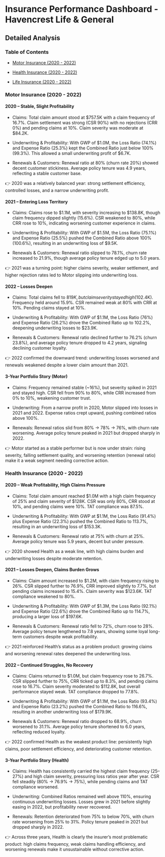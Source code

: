 
# Insurance Performance Dashboard - Havencrest Life & General

## Detailed Analysis
### Table of Contents
- [Motor Insurance (2020 - 2022)](#motor-insurance-2020---2022)
  
- [Health Insurance (2020 - 2022)](#health-insurance-2020---2022)
  
- [Life Insurance (2020 - 2022)](#life-insurance-2020---2022)



### Motor Insurance (2020 - 2022)

#### 2020 – Stable, Slight Profitability

- Claims: Total claim amount stood at $757.5K with a claim frequency of 16.7%. Claim settlement was strong (CSR 90%) with no rejections (CRR 0%) and pending claims at 10%. Claim severity was moderate at $84.2K.

- Underwriting & Profitability: With GWP of $1.0M, the Loss Ratio (74.1%) and Expense Ratio (25.3%) kept the Combined Ratio just below 100% (99.3%). This allowed a small underwriting profit of $6.7K.

- Renewals & Customers: Renewal ratio at 80% (churn rate 20%) showed decent customer stickiness. Average policy tenure was 4.9 years, reflecting a stable customer base.
  
👉 2020 was a relatively balanced year: strong settlement efficiency, controlled losses, and a narrow underwriting profit.


#### 2021 – Entering Loss Territory

- Claims: Claims rose to $1.1M, with severity increasing to $138.8K, though claim frequency dipped slightly (15.6%). CSR weakened to 80%, while CRR rose to 10%, indicating worsening customer experience in claims.

- Underwriting & Profitability: With GWP of $1.5M, the Loss Ratio (75.1%) and Expense Ratio (25.5%) pushed the Combined Ratio above 100% (100.6%), resulting in an underwriting loss of $9.5K.

- Renewals & Customers: Renewal ratio slipped to 78.1%, churn rate increased to 21.9%, though average policy tenure edged up to 5.0 years.

👉 2021 was a turning point: higher claims severity, weaker settlement, and higher rejection rates led to Motor slipping into underwriting loss.


#### 2022 – Losses Deepen

- Claims: Total claims fell to $819K, but claim severity stayed high ($102.4K). Frequency held around 15.9%. CSR remained weak at 80% with CRR at 10%. Pending claims stayed at 10%.

- Underwriting & Profitability: With GWP of $1.1M, the Loss Ratio (76%) and Expense Ratio (26.2%) drove the Combined Ratio up to 102.2%, deepening underwriting losses to $23.9K.

- Renewals & Customers: Renewal ratio declined further to 76.2% (churn 23.8%), and average policy tenure dropped to 4.2 years, signaling declining customer loyalty.
  
👉 2022 confirmed the downward trend: underwriting losses worsened and renewals weakened despite a lower claim amount than 2021.


#### 3-Year Portfolio Story (Motor)

- Claims: Frequency remained stable (~16%), but severity spiked in 2021 and stayed high. CSR fell from 90% to 80%, while CRR increased from 0% to 10%, weakening customer trust.

- Underwriting: From a narrow profit in 2020, Motor slipped into losses in 2021 and 2022. Expense ratios crept upward, pushing combined ratios above 100%.

- Renewals: Renewal ratios slid from 80% → 78% → 76%, with churn rate worsening. Average policy tenure peaked in 2021 but dropped sharply in 2022.

👉 Motor started as a stable performer but is now under strain: rising severity, falling settlement quality, and worsening retention (renewal ratio) make it a weak segment needing corrective action.




### Health Insurance (2020 - 2022)

#### 2020 – Weak Profitability, High Claims Pressure

- Claims: Total claim amount reached $1.0M with a high claim frequency of 25% and claim severity of $128K. CSR was only 80%, CRR stood at 10%, and pending claims were 10%. TAT compliance was 87.5%.

- Underwriting & Profitability: With GWP at $1.1M, the Loss Ratio (91.4%) plus Expense Ratio (22.3%) pushed the Combined Ratio to 113.7%, resulting in an underwriting loss of $153.3K.

- Renewals & Customers: Renewal ratio at 75% with churn at 25%. Average policy tenure was 5.9 years, decent but under pressure.
  
👉 2020 showed Health as a weak line, with high claims burden and underwriting losses despite moderate retention.


#### 2021 – Losses Deepen, Claims Burden Grows

- Claims: Claim amount increased to $1.2M, with claim frequency rising to 26%. CSR slipped further to 76.9%, CRR improved slightly to 7.7%, but pending claims increased to 15.4%. Claim severity was $123.6K. TAT compliance weakened to 80%.

- Underwriting & Profitability: With GWP of $1.3M, the Loss Ratio (92.1%) and Expense Ratio (22.6%) drove the Combined Ratio up to 114.7%, producing a larger loss of $197.6K.

- Renewals & Customers: Renewal ratio fell to 72%, churn rose to 28%. Average policy tenure lengthened to 7.8 years, showing some loyal long-term customers despite weak profitability.
  
👉 2021 reinforced Health’s status as a problem product: growing claims and worsening renewal rates deepened the underwriting loss.


#### 2022 – Continued Struggles, No Recovery

- Claims: Claims returned to $1.0M, but claim frequency rose to 26.7%. CSR slipped further to 75%, CRR ticked up to 8.3%, and pending claims rose to 16.7%. Claim severity moderated to $112.8K, but overall performance stayed weak. TAT compliance dropped to 77.8%.

- Underwriting & Profitability: With GWP of $1.1M, the Loss Ratio (93.4%) and Expense Ratio (23.2%) pushed the Combined Ratio to 116.6%, resulting in another underwriting loss of $179.9K.

- Renewals & Customers: Renewal ratio dropped to 68.9%, churn worsened to 31.1%. Average policy tenure shortened to 6.0 years, reflecting reduced loyalty.
  
👉 2022 confirmed Health as the weakest product line: persistently high claims, poor settlement efficiency, and deteriorating customer retention.


#### 3-Year Portfolio Story (Health)

- Claims: Health has consistently carried the highest claim frequency (25–27%) and high claim severity, pressuring loss ratios year after year. CSR fell steadily (80% → 76.9% → 75%), while pending claims and TAT compliance worsened.

- Underwriting: Combined Ratios remained well above 110%, ensuring continuous underwriting losses. Losses grew in 2021 before slightly easing in 2022, but profitability never recovered.

- Renewals: Retention deteriorated from 75% to below 70%, with churn rate worsening from 25% to 31%. Policy tenure peaked in 2021 but dropped sharply in 2022.
  
👉 Across three years, Health is clearly the insurer’s most problematic product: high claims frequency, weak claims handling efficiency, and worsening renewals make it unsustainable without corrective action.
